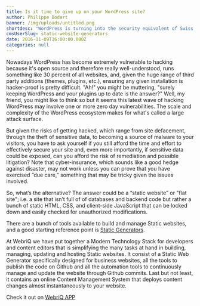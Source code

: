 ```yaml
---
title: Is it time to give up on your WordPress site?
author: Philippe Bodart
banner: /img/uploads/untitled.png
shortdesc: "WordPress is turning into the security equivalent of Swiss cheese, it may be time to stop using WordPress online and start to use technology stack that are far more secure."
cmsUserSlug: static-website-generators
date: 2016-11-09T16:00:00.000Z
categories: null
---
```


Nowadays WordPress has become extremely vulnerable to hacking because it's open source and therefore really well-understood, runs something like 30 percent of all websites, and, given the huge range of third party additions (themes, plugins, etc.), ensuring any given installation is hacker-proof is pretty difficult. "Ah!" you might be muttering, "surely keeping WordPress and your plugins up to date is the answer?" Well, my friend, you might like to think so but it seems this latest wave of hacking WordPress may involve one or more zero day vulnerabilities. The scale and complexity of the WordPress ecosystem makes for what's called a large attack surface.

But given the risks of getting hacked, which range from site defacement, through the theft of sensitive data, to becoming a source of malware to your visitors, you have to ask yourself if you still afford the time and effort to effectively secure your site and, even more importantly, if sensitive data could be exposed, can you afford the risk of remediation and possible litigation? Note that cyber-insurance, which sounds like a good hedge against disaster, may not work unless you can prove that you have exercised “due care,” something that may be tricky given the issues involved.

So, what’s the alternative? The answer could be a “static website” or "flat site"; i.e. a site that isn’t full of of databases and backend code but rather a bunch of static HTML, CSS, and client-side JavaScript that can be locked down and easily checked for unauthorized modifications. 

There are a bunch of tools available to build and manage Static websites, and a good starting reference point is [Static Generators](http://staticgen.com).

At WebriQ we have put together a Modern Technology Stack for developers and content editors that is simplifying the many tasks at hand in building, managing, updating and hosting Static websites. It consist of a Static Web Generator specifically designed for business websites, all the tools to publish the code on Github and all the automation tools to continuously manage and update the website through Github commits. 
Last but not least, it contains an online Content Management System that deploys content changes almost instantaneously to your website.

Check it out on [WebriQ APP](http://app.webriq.com)

